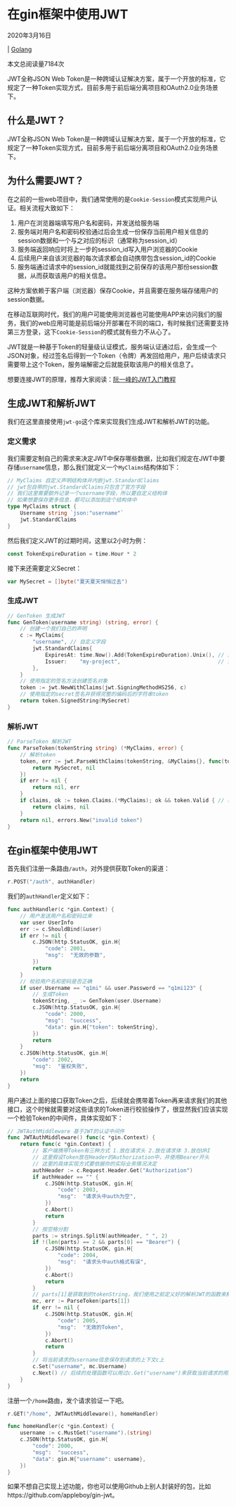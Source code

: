 # 在gin框架中使用JWT

2020年3月16日

 

| [Golang](https://www.liwenzhou.com/categories/Golang)

 

本文总阅读量7184次



JWT全称JSON Web Token是一种跨域认证解决方案，属于一个开放的标准，它规定了一种Token实现方式，目前多用于前后端分离项目和OAuth2.0业务场景下。

## 什么是JWT？

JWT全称JSON Web Token是一种跨域认证解决方案，属于一个开放的标准，它规定了一种Token实现方式，目前多用于前后端分离项目和OAuth2.0业务场景下。

## 为什么需要JWT？

在之前的一些web项目中，我们通常使用的是`Cookie-Session`模式实现用户认证。相关流程大致如下：

1. 用户在浏览器端填写用户名和密码，并发送给服务端
2. 服务端对用户名和密码校验通过后会生成一份保存当前用户相关信息的session数据和一个与之对应的标识（通常称为session_id）
3. 服务端返回响应时将上一步的session_id写入用户浏览器的Cookie
4. 后续用户来自该浏览器的每次请求都会自动携带包含session_id的Cookie
5. 服务端通过请求中的session_id就能找到之前保存的该用户那份session数据，从而获取该用户的相关信息。

这种方案依赖于客户端（浏览器）保存Cookie，并且需要在服务端存储用户的session数据。

在移动互联网时代，我们的用户可能使用浏览器也可能使用APP来访问我们的服务，我们的web应用可能是前后端分开部署在不同的端口，有时候我们还需要支持第三方登录，这下`Cookie-Session`的模式就有些力不从心了。

JWT就是一种基于Token的轻量级认证模式，服务端认证通过后，会生成一个JSON对象，经过签名后得到一个Token（令牌）再发回给用户，用户后续请求只需要带上这个Token，服务端解密之后就能获取该用户的相关信息了。

想要连接JWT的原理，推荐大家阅读：[阮一峰的JWT入门教程](https://www.ruanyifeng.com/blog/2018/07/json_web_token-tutorial.html)

## 生成JWT和解析JWT

我们在这里直接使用`jwt-go`这个库来实现我们生成JWT和解析JWT的功能。

### 定义需求

我们需要定制自己的需求来决定JWT中保存哪些数据，比如我们规定在JWT中要存储`username`信息，那么我们就定义一个`MyClaims`结构体如下：

```go
// MyClaims 自定义声明结构体并内嵌jwt.StandardClaims
// jwt包自带的jwt.StandardClaims只包含了官方字段
// 我们这里需要额外记录一个username字段，所以要自定义结构体
// 如果想要保存更多信息，都可以添加到这个结构体中
type MyClaims struct {
	Username string `json:"username"`
	jwt.StandardClaims
}
```

然后我们定义JWT的过期时间，这里以2小时为例：

```go
const TokenExpireDuration = time.Hour * 2
```

接下来还需要定义Secret：

```go
var MySecret = []byte("夏天夏天悄悄过去")
```

### 生成JWT

```go
// GenToken 生成JWT
func GenToken(username string) (string, error) {
	// 创建一个我们自己的声明
	c := MyClaims{
		"username", // 自定义字段
		jwt.StandardClaims{
			ExpiresAt: time.Now().Add(TokenExpireDuration).Unix(), // 过期时间
			Issuer:    "my-project",                               // 签发人
		},
	}
	// 使用指定的签名方法创建签名对象
	token := jwt.NewWithClaims(jwt.SigningMethodHS256, c)
	// 使用指定的secret签名并获得完整的编码后的字符串token
	return token.SignedString(MySecret)
}
```

### 解析JWT

```go
// ParseToken 解析JWT
func ParseToken(tokenString string) (*MyClaims, error) {
	// 解析token
	token, err := jwt.ParseWithClaims(tokenString, &MyClaims{}, func(token *jwt.Token) (i interface{}, err error) {
		return MySecret, nil
	})
	if err != nil {
		return nil, err
	}
	if claims, ok := token.Claims.(*MyClaims); ok && token.Valid { // 校验token
		return claims, nil
	}
	return nil, errors.New("invalid token")
}
```

## 在gin框架中使用JWT

首先我们注册一条路由`/auth`，对外提供获取Token的渠道：

```go
r.POST("/auth", authHandler)
```

我们的`authHandler`定义如下：

```go
func authHandler(c *gin.Context) {
	// 用户发送用户名和密码过来
	var user UserInfo
	err := c.ShouldBind(&user)
	if err != nil {
		c.JSON(http.StatusOK, gin.H{
			"code": 2001,
			"msg":  "无效的参数",
		})
		return
	}
	// 校验用户名和密码是否正确
	if user.Username == "q1mi" && user.Password == "q1mi123" {
		// 生成Token
		tokenString, _ := GenToken(user.Username)
		c.JSON(http.StatusOK, gin.H{
			"code": 2000,
			"msg":  "success",
			"data": gin.H{"token": tokenString},
		})
		return
	}
	c.JSON(http.StatusOK, gin.H{
		"code": 2002,
		"msg":  "鉴权失败",
	})
	return
}
```

用户通过上面的接口获取Token之后，后续就会携带着Token再来请求我们的其他接口，这个时候就需要对这些请求的Token进行校验操作了，很显然我们应该实现一个检验Token的中间件，具体实现如下：

```go
// JWTAuthMiddleware 基于JWT的认证中间件
func JWTAuthMiddleware() func(c *gin.Context) {
	return func(c *gin.Context) {
		// 客户端携带Token有三种方式 1.放在请求头 2.放在请求体 3.放在URI
		// 这里假设Token放在Header的Authorization中，并使用Bearer开头
		// 这里的具体实现方式要依据你的实际业务情况决定
		authHeader := c.Request.Header.Get("Authorization")
		if authHeader == "" {
			c.JSON(http.StatusOK, gin.H{
				"code": 2003,
				"msg":  "请求头中auth为空",
			})
			c.Abort()
			return
		}
		// 按空格分割
		parts := strings.SplitN(authHeader, " ", 2)
		if !(len(parts) == 2 && parts[0] == "Bearer") {
			c.JSON(http.StatusOK, gin.H{
				"code": 2004,
				"msg":  "请求头中auth格式有误",
			})
			c.Abort()
			return
		}
		// parts[1]是获取到的tokenString，我们使用之前定义好的解析JWT的函数来解析它
		mc, err := ParseToken(parts[1])
		if err != nil {
			c.JSON(http.StatusOK, gin.H{
				"code": 2005,
				"msg":  "无效的Token",
			})
			c.Abort()
			return
		}
		// 将当前请求的username信息保存到请求的上下文c上
		c.Set("username", mc.Username)
		c.Next() // 后续的处理函数可以用过c.Get("username")来获取当前请求的用户信息
	}
}
```

注册一个`/home`路由，发个请求验证一下吧。

```go
r.GET("/home", JWTAuthMiddleware(), homeHandler)

func homeHandler(c *gin.Context) {
	username := c.MustGet("username").(string)
	c.JSON(http.StatusOK, gin.H{
		"code": 2000,
		"msg":  "success",
		"data": gin.H{"username": username},
	})
}
```

如果不想自己实现上述功能，你也可以使用Github上别人封装好的包，比如https://github.com/appleboy/gin-jwt。